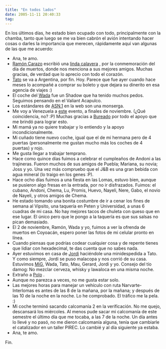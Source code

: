 ```yaml
---
title: "En todos lados"
date: 2005-11-11 20:40:33
tag: 
---
```

<p>En los últimos días, he estado bien ocupado con todo, principalmente con la chamba, tanto que luego se me va bien cabrón el avión intentando hacer cosas o darles la importancia que merecen, rápidamente aquí van algunas de las que me acuerdo: </p>
<ul>
<li>Ana, te amo.</li>   <li>
<a href="http://www.ramoncarazo.net" target="_blank">Ramón Carazo</a>  escribió una <a href="http://www.ramoncarazo.net/index.php?gadget=Blog&amp;action=SingleView&amp;id=22" target="_blank">linda calavera</a> , por la conmemoración del día de muertos, donde nos menciona a sus mejores amigos. Muchas gracias, de verdad que lo aprecio con todo el corazón.</li>   <li>
<a href="http://blog.tacvbo.net" target="_blank">Tato</a>  se va a Argentina, por fin. Hoy. Parece que fue ayer cuando hace meses lo acompañé a comprar su boleto y que dejara su dinerito en esa agencia de viajes :)</li>   <li>El coche del <a href="http://www.wada.com.mx" target="_blank">Wada</a>  fue un Shadow que ha tenido muchos pedos. Seguimos pensando en el Valiant Acapulco.</li>   <li>Los estándares de <a href="http://en.wikipedia.org/wiki/ASN.1" target="_blank">ASN.1</a>  en la web son una monserga.</li>   <li>Me voy a Venezuela a <a href="http://conexionsocial.org.ve/foromundial/" target="_blank">este</a>  evento, a finales de noviembre. (¿Qué coincidencia, no? :P) Muchas gracias a <a href="http://www.qtpd.com/jose/" target="_blank">Bureado</a>  por todo el apoyo que me brindó para lograr esto.<br/>
</li>   <li>Mi mamá ya no quiere trabajar y lo entiendo y la apoyo incondicionalmente.<br/>
</li>   <li>Mi cuñado tiene nuevo coche, igual que el de mi hermana pero de 4 puertas (personalmente me gustan mucho más los coches de 4 puertas) y rojo.</li>   <li>Me gusta llegar a trabajar temprano.</li>   <li>Hace como quince días fuimos a celebrar el cumpleaños de Andoni a las trajineras. Fueron muchos de sus amigos de Puebla; Mariana, su novia; Joss y yo. Una vez más compruebo que el J&amp;B es una gran bebida con agua mineral (lo traigo en los genes :P).</li>   <li>Hace ocho días fuimos a una fiesta en las Lomas, estuvo bien, aunque se pusieron algo fresas en la entrada, por no ir disfrazados. Fuimos: el cubano, Andoni, Chema, Lu, Promis, Huevo, Nayeli, Nere, Gabo, el novio de Nayeli, y otros amigos de Chema.</li>   <li>He estado tomando una bonita costumbre de ir a cenar los fines de semana al Vipsito, una taquería en Peten y Universidad, a unas 6 cuadras de mi casa. No hay mejores tacos de chuleta con queso que en ese lugar. El único pero que le pongo a la taquería es que sus salsas no pican demasiado.</li>   <li>El 2 de noviembre, Ramón, Wada y yo, fuimos a ver la ofrenda de muertos en Coyoacán, espero poner las fotos de mi celular pronto en línea.</li>   <li>Cuando piensas que podrías codear cualquier cosa y de repente tienes que lidiar con hexadecimal, te das cuenta que no sabes nada.</li>   <li>Ayer estuvimos en casa de <a href="http://www.jordi.net" target="_blank">Jordi</a>  haciéndole una minidespedida a Tato. Y como siempre, Jordi se puso malacopa y nos corrió de su casa. Estuvimos <a href="http://www.mig-29.net" target="_blank">MiG</a>, Wada, Tato, Mau, Gerard, Jordi y yo. Consejo del tío damog: No mezclar cerveza, whisky y lawaloca en una misma noche.</li>   <li>Extraño a <a href="http://www.pitakill.net" target="_blank">Polo</a> .</li>   <li>Aunque no parezca a veces, no me gusta estar solo.</li>   <li>Las mejores horas para manejar un vehículo con ruta Narvarte-Interlomas es antes de las 8 de la mañana, por la mañana; y después de las 10 de la noche en la noche. Lo he comprobado. El tráfico me la pela. :)</li>   <li>Mi coche terminó sacando calcomanía 2&#160;en la verificación. No me quejo, descansará los miércoles. Al menos pude sacar mi calcomanía de este semestre el último día que me tocaba, a las 7 de la noche. Un día antes lo llevé y no pasó, no me dieron calcomanía alguna, tenía que cambiarle el catalizador en un taller PIREC. Lo cambié y al día siguiente ya estaba.</li>   <li>Ana, te amo.</li> </ul>Fin. <br/><br/>
